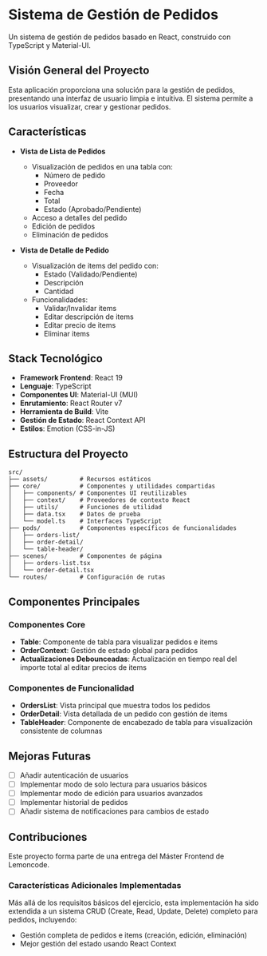 # Sistema de Gestión de Pedidos

Un sistema de gestión de pedidos basado en React, construido con TypeScript y Material-UI.

## Visión General del Proyecto

Esta aplicación proporciona una solución para la gestión de pedidos, presentando una interfaz de usuario limpia e intuitiva. El sistema permite a los usuarios visualizar, crear y gestionar pedidos.

## Características

- **Vista de Lista de Pedidos**

  - Visualización de pedidos en una tabla con:
    - Número de pedido
    - Proveedor
    - Fecha
    - Total
    - Estado (Aprobado/Pendiente)
  - Acceso a detalles del pedido
  - Edición de pedidos
  - Eliminación de pedidos

- **Vista de Detalle de Pedido**
  - Visualización de items del pedido con:
    - Estado (Validado/Pendiente)
    - Descripción
    - Cantidad
  - Funcionalidades:
    - Validar/Invalidar items
    - Editar descripción de items
    - Editar precio de items
    - Eliminar items

## Stack Tecnológico

- **Framework Frontend**: React 19
- **Lenguaje**: TypeScript
- **Componentes UI**: Material-UI (MUI)
- **Enrutamiento**: React Router v7
- **Herramienta de Build**: Vite
- **Gestión de Estado**: React Context API
- **Estilos**: Emotion (CSS-in-JS)

## Estructura del Proyecto

```
src/
├── assets/         # Recursos estáticos
├── core/           # Componentes y utilidades compartidas
│   ├── components/ # Componentes UI reutilizables
│   ├── context/    # Proveedores de contexto React
│   ├── utils/      # Funciones de utilidad
│   ├── data.tsx    # Datos de prueba
│   └── model.ts    # Interfaces TypeScript
├── pods/           # Componentes específicos de funcionalidades
│   ├── orders-list/
│   ├── order-detail/
│   └── table-header/
├── scenes/         # Componentes de página
│   ├── orders-list.tsx
│   └── order-detail.tsx
└── routes/         # Configuración de rutas
```

## Componentes Principales

### Componentes Core

- **Table**: Componente de tabla para visualizar pedidos e items
- **OrderContext**: Gestión de estado global para pedidos
- **Actualizaciones Debounceadas**: Actualización en tiempo real del importe total al editar precios de items

### Componentes de Funcionalidad

- **OrdersList**: Vista principal que muestra todos los pedidos
- **OrderDetail**: Vista detallada de un pedido con gestión de items
- **TableHeader**: Componente de encabezado de tabla para visualización consistente de columnas

## Mejoras Futuras

- [ ] Añadir autenticación de usuarios
- [ ] Implementar modo de solo lectura para usuarios básicos
- [ ] Implementar modo de edición para usuarios avanzados
- [ ] Implementar historial de pedidos
- [ ] Añadir sistema de notificaciones para cambios de estado

## Contribuciones

Este proyecto forma parte de una entrega del Máster Frontend de Lemoncode.

### Características Adicionales Implementadas

Más allá de los requisitos básicos del ejercicio, esta implementación ha sido extendida a un sistema CRUD (Create, Read, Update, Delete) completo para pedidos, incluyendo:

- Gestión completa de pedidos e items (creación, edición, eliminación)
- Mejor gestión del estado usando React Context
